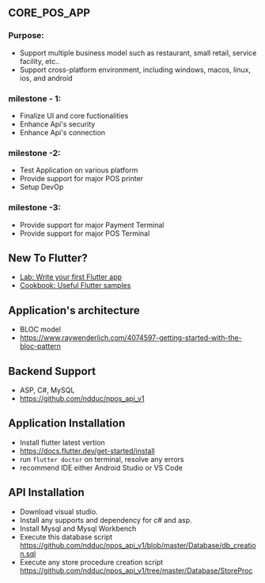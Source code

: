 ## CORE_POS_APP
### Purpose:
- Support multiple business model such as restaurant, small retail, service facility, etc..
- Support cross-platform environment, including windows, macos, linux, ios, and android
### milestone - 1:
- Finalize UI and core fuctionalities
- Enhance Api's security
- Enhance Api's connection
### milestone -2:
- Test Application on various platform
- Provide support for major POS printer
- Setup DevOp
### milestone -3:
- Provide support for major Payment Terminal
- Provide support for major POS Terminal

## New To Flutter?
- [Lab: Write your first Flutter app](https://flutter.dev/docs/get-started/codelab)
- [Cookbook: Useful Flutter samples](https://flutter.dev/docs/cookbook)

## Application's architecture
- BLOC model
- https://www.raywenderlich.com/4074597-getting-started-with-the-bloc-pattern
## Backend Support
- ASP, C#, MySQL
- https://github.com/ndduc/npos_api_v1
## Application Installation
- Install flutter latest vertion
- https://docs.flutter.dev/get-started/install
- run `flutter doctor` on terminal, resolve any errors
- recommend IDE either Android Studio or VS Code
## API Installation
- Download visual studio.
- Install any supports and dependency for c# and asp.
- Install Mysql and Mysql Workbench
- Execute this database script https://github.com/ndduc/npos_api_v1/blob/master/Database/db_creation.sql
- Execute any store procedure creation script https://github.com/ndduc/npos_api_v1/tree/master/Database/StoreProc

